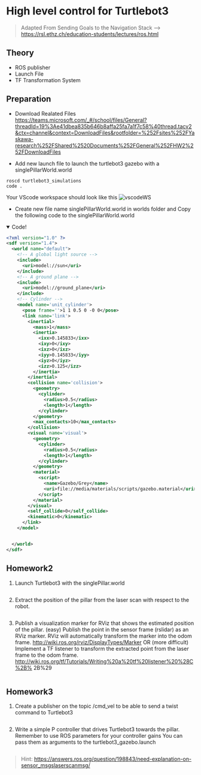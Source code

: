 # High level control for Turtlebot3
>Adapted From Sending Goals to the Navigation Stack --> https://rsl.ethz.ch/education-students/lectures/ros.html

## Theory
- ROS publisher
- Launch File
- TF Transformation System 

## Preparation
- Download Realated Files
https://teams.microsoft.com/_#/school/files/General?threadId=19%3Ae41dbea835b646b8affa25fa7a1f7c58%40thread.tacv2&ctx=channel&context=DownloadFiles&rootfolder=%252Fsites%252FYaskawa-research%252FShared%2520Documents%252FGeneral%252FHW2%252FDownloadFiles


- Add new launch file to launch the turtlebot3 gazebo with a singlePillarWorld.world

```
roscd turtlebot3_simulations
code .
```
Your VScode workspace should look like this
![vscodeWS](https://user-images.githubusercontent.com/55285546/124456445-a87d1e80-ddc5-11eb-93b4-8b954f5297aa.png)

- Create new file name singlePillarWorld.world in worlds folder and Copy the following code to the singlePillarWorld.world

<details open>
<summary>Code!</summary>

```xml
<?xml version="1.0" ?>
<sdf version="1.4">
  <world name="default">
    <!-- A global light source -->
    <include>
      <uri>model://sun</uri>
    </include>
    <!-- A ground plane -->
    <include>
      <uri>model://ground_plane</uri>
    </include>
    <!-- Cylinder -->
    <model name='unit_cylinder'>
      <pose frame=''>1 1 0.5 0 -0 0</pose>
      <link name='link'>
        <inertial>
          <mass>1</mass>
          <inertia>
            <ixx>0.145833</ixx>
            <ixy>0</ixy>
            <ixz>0</ixz>
            <iyy>0.145833</iyy>
            <iyz>0</iyz>
            <izz>0.125</izz>
          </inertia>
        </inertial>
        <collision name='collision'>
          <geometry>
            <cylinder>
              <radius>0.5</radius>
              <length>1</length>
            </cylinder>
          </geometry>
          <max_contacts>10</max_contacts>
        </collision>
        <visual name='visual'>
          <geometry>
            <cylinder>
              <radius>0.5</radius>
              <length>1</length>
            </cylinder>
          </geometry>
          <material>
            <script>
              <name>Gazebo/Grey</name>
              <uri>file://media/materials/scripts/gazebo.material</uri>
            </script>
          </material>
        </visual>
        <self_collide>0</self_collide>
        <kinematic>0</kinematic>
      </link>
    </model>


  </world>
</sdf>
```
</details>


## Homework2
1. Launch Turtlebot3 with the singlePillar.world

```
```

2. Extract the position of the pillar from the laser scan with respect to the robot.
```
```

3. Publish a visualization marker for RViz that shows the estimated position of the pillar.
(easy) Publish the point in the sensor frame (rslidar) as an RViz marker. RViz
will automatically transform the marker into the odom frame.
http://wiki.ros.org/rviz/DisplayTypes/Marker
OR
(more difficult) Implement a TF listener to transform the extracted point from
the laser frame to the odom frame.
http://wiki.ros.org/tf/Tutorials/Writing%20a%20tf%20listener%20%28C%2B%
2B%29
```
```


## Homework3


1. Create a publisher on the topic /cmd_vel to be able to send a twist command to Turtlebot3
```
```

2. Write a simple P controller that drives Turtlebot3 towards the pillar. 
Remember to use ROS parameters for your controller gains 
You can pass them as arguments to the turtlebot3_gazebo.launch
```
```





>Hint: https://answers.ros.org/question/198843/need-explanation-on-sensor_msgslaserscanmsg/

